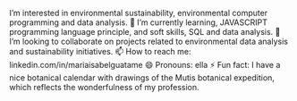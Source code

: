 I’m interested in environmental sustainability, environmental computer programming and data analysis.
🌱 I’m currently learning, JAVASCRIPT programming language principle, and soft skills, SQL and data analysis.
💞️ I’m looking to collaborate on projects related to environmental data analysis and sustainability initiatives.
📫 How to reach me: linkedin.com/in/mariaisabelguatame
😄 Pronouns: ella
⚡ Fun fact: I have a nice botanical calendar with drawings of the Mutis botanical expedition, which reflects the wonderfulness of my profession.
<!---
Isabelinagreen/Isabelinagreen is a ✨ special ✨ repository because its `README.md` (this file) appears on your GitHub profile.
You can click the Preview link to take a look at your changes.
--->
